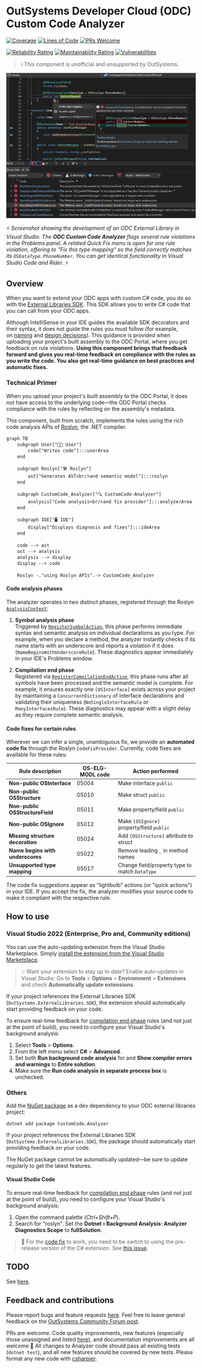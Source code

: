 # OutSystems Developer Cloud (ODC) Custom Code Analyzer

[![Coverage](https://sonarcloud.io/api/project_badges/measure?project=jonathanalgar_CustomCode-Analyzer&metric=coverage&token=cdc14f785767dbdef568a43b914c07c5be4f2e69)](https://sonarcloud.io/summary/new_code?id=jonathanalgar_CustomCode-Analyzer)
[![Lines of Code](https://sonarcloud.io/api/project_badges/measure?project=jonathanalgar_CustomCode-Analyzer&metric=ncloc&token=cdc14f785767dbdef568a43b914c07c5be4f2e69)](https://sonarcloud.io/summary/new_code?id=jonathanalgar_CustomCode-Analyzer) [![PRs Welcome](https://img.shields.io/badge/PRs-welcome-brightgreen.svg?style=flat-square)](https://makeapullrequest.com)

[![Reliability Rating](https://sonarcloud.io/api/project_badges/measure?project=jonathanalgar_CustomCode-Analyzer&metric=reliability_rating&token=cdc14f785767dbdef568a43b914c07c5be4f2e69)](https://sonarcloud.io/summary/new_code?id=jonathanalgar_CustomCode-Analyzer) [![Maintainability Rating](https://sonarcloud.io/api/project_badges/measure?project=jonathanalgar_CustomCode-Analyzer&metric=sqale_rating&token=cdc14f785767dbdef568a43b914c07c5be4f2e69)](https://sonarcloud.io/summary/new_code?id=jonathanalgar_CustomCode-Analyzer)
 [![Vulnerabilities](https://sonarcloud.io/api/project_badges/measure?project=jonathanalgar_CustomCode-Analyzer&metric=vulnerabilities&token=cdc14f785767dbdef568a43b914c07c5be4f2e69)](https://sonarcloud.io/summary/new_code?id=jonathanalgar_CustomCode-Analyzer)

> :information_source: This component is unofficial and unsupported by OutSystems.

![](https://github.com/jonathanalgar/CustomCode-Analyzer/blob/main/screenshot.png?raw=true)

⚡ _Screenshot showing the development of an ODC External Library in Visual Studio. The **ODC Custom Code Analyzer** flags several rule violations in the Problems panel. A related Quick Fix menu is open for one rule violation, offering to "Fix this type mapping" so the field correctly matches its `OSDataType.PhoneNumber`. You can get identical functionality in Visual Studio Code and Rider._  ⚡ 

## Overview

When you want to extend your ODC apps with custom C# code, you do so with the [External Libraries SDK](https://success.outsystems.com/documentation/outsystems_developer_cloud/building_apps/extend_your_apps_with_custom_code/external_libraries_sdk_readme/). This SDK allows you to write C# code that you can call from your ODC apps.

Although IntelliSense in your IDE guides the available SDK decorators and their syntax, it does not guide the rules you must follow (for example, on [naming](https://www.outsystems.com/tk/redirect?g=OS-ELG-MODL-05019) and [design decisions](https://www.outsystems.com/tk/redirect?g=OS-ELG-MODL-05018)). This guidance is provided when uploading your project's built assembly to the ODC Portal, where you get feedback on rule violations. **Using this component brings that feedback forward and gives you real-time feedback on compliance with the rules as you write the code. You also get real-time guidance on best practices and automatic fixes.**

### Technical Primer

When you upload your project's built assembly to the ODC Portal, it does not have access to the underlying code—the ODC Portal checks compliance with the rules by reflecting on the assembly's metadata.

This component, built from scratch, implements the rules using the rich code analysis APIs of [Roslyn](https://github.com/dotnet/roslyn), the .NET compiler.

```mermaid
graph TB
    subgraph User["👩‍💻 User"]
        code["Writes code"]:::userArea
    end

    subgraph Roslyn["🛠 Roslyn"]
        ast["Generates AST<br/>and semantic model"]:::roslyn
    end

    subgraph CustomCode_Analyzer["🔍 CustomCode-Analyzer"]
        analysis["Code analysis<br/>and fix provider"]:::analyzerArea
    end

    subgraph IDE["🖥 IDE"]
        display["Displays diagnosis and fixes"]:::ideArea
    end

    code --> ast
    ast --> analysis
    analysis --> display
    display --> code

    Roslyn -."using Roslyn APIs".-> CustomCode_Analyzer
```

#### Code analysis phases

The analyzer operates in two distinct phases, registered through the Roslyn [`AnalysisContext`](https://github.com/jonathanalgar/CustomCode-Analyzer/blob/33c0d5ce0a762236a495ebc940b688e9e14cd901/src/CustomCode-Analyzer/Analyzer.cs#L355-L364):

1. **Symbol analysis phase**  
   Triggered by [`RegisterSymbolAction`](https://github.com/jonathanalgar/CustomCode-Analyzer/blob/33c0d5ce0a762236a495ebc940b688e9e14cd901/src/CustomCode-Analyzer/Analyzer.cs#L383-L410), this phase performs immediate syntax and semantic analysis on individual declarations as you type. For example, when you declare a method, the analyzer instantly checks if its name starts with an underscore and reports a violation if it does (`NameBeginsWithUnderscoreRule`). These diagnostics appear immediately in your IDE's Problems window.

2. **Compilation end phase**  
   Registered via [`RegisterCompilationEndAction`](https://github.com/jonathanalgar/CustomCode-Analyzer/blob/33c0d5ce0a762236a495ebc940b688e9e14cd901/src/CustomCode-Analyzer/Analyzer.cs#L414-L417), this phase runs after all symbols have been processed and the semantic model is complete. For example, it ensures exactly one `[OSInterface]` exists across your project by maintaining a `ConcurrentDictionary` of interface declarations and validating their uniqueness (`NoSingleInterfaceRule` or `ManyInterfacesRule`). These diagnostics may appear with a slight delay as they require complete semantic analysis.

#### Code fixes for certain rules

Wherever we can infer a single, unambiguous fix, we provide an **automated code fix** through the Roslyn `CodeFixProvider`. Currently, code fixes are available for these rules:

| Rule description                 | OS-ELG-MODL code | Action performed                               |
|----------------------------------|------------------|------------------------------------------------|
| **Non-public OSInterface**       | 05004            | Make interface `public`                        |
| **Non-public OSStructure**       | 05010            | Make struct `public`                           |
| **Non-public OSStructureField**  | 05011            | Make property/field `public`                   |
| **Non-public OSIgnore**          | 05012            | Make `[OSIgnore]` property/field `public`      |
| **Missing structure decoration** | 05024            | Add `[OSStructure]` attribute to struct        |
| **Name begins with underscores** | 05022            | Remove leading `_` in method names             |
| **Unsupported type mapping**     | 05017            | Change field/property type to match `DataType` |

The code fix suggestions appear as "lightbulb" actions (or "quick actions") in your IDE. If you accept the fix, the analyzer modifies your source code to make it compliant with the respective rule.

## How to use

### Visual Studio 2022 (Enterprise, Pro and, Community editions)

You can use the auto-updating extension from the Visual Studio Marketplace. Simply [install the extension from the Visual Studio Marketplace](https://marketplace.visualstudio.com/items?itemName=JonathanAlgar.CustomCodeAnalyzer).

> :bulb: Want your extension to stay up to date? Enable auto-updates in Visual Studio: Go to **Tools** > **Options** > **Environment** > **Extensions** and check **Automatically update extensions**.

If your project references the External Libraries SDK (`OutSystems.ExternalLibraries.SDK`), the extension should automatically start providing feedback on your code. 

To ensure real-time feedback for [compilation end phase](#analyzer-phases) rules (and not just at the point of build), you need to configure your Visual Studio's background analysis:

1. Select **Tools** > **Options**. 
1. From the left menu select **C#** > **Advanced**. 
1. Set both **Run background code analysis** for and **Show compiler errors and warnings** to **Entire solution**.
1. Make sure the **Run code analysis in separate process box** is unchecked. 


### Others

Add the [NuGet package](https://www.nuget.org/packages/CustomCode.Analyzer/) as a dev dependency to your ODC external libraries project:

    dotnet add package CustomCode.Analyzer

If your project references the External Libraries SDK (`OutSystems.ExternalLibraries.SDK`), the package should automatically start providing feedback on your code.

The NuGet package cannot be automatically updated—be sure to update regularly to get the latest features.

#### Visual Studio Code

To ensure real-time feedback for [compilation end phase](#analyzer-phases) rules (and not just at the point of build), you need to configure your Visual Studio's background analysis:

1. Open the command palette (_Ctrl+Shift+P_).
1. Search for "roslyn". Set the **Dotnet › Background Analysis: Analyzer Diagnostics Scope** to **fullSolution**.

> :bug: For the [code fix](#code-fixes-for-certain-rules) to work, you need to be switch to using the pre-release version of the C# extension. See [this issue](https://github.com/dotnet/vscode-csharp/issues/7802).

## TODO

See [here](https://github.com/jonathanalgar/CustomCode-Analyzer/issues?q=is%3Aopen+is%3Aissue+label%3Aenhancement).

## Feedback and contributions

Please report bugs and feature requests [here](https://github.com/jonathanalgar/CustomCode-Analyzer/issues/new/choose). Feel free to leave general feedback on the [OutSystems Community Forum post](https://www.outsystems.com/forums/discussion/100963/odc-external-libraries-custom-code-analyzer/).

PRs are welcome. Code quality improvements, new features (especially those unassigned and listed [here](https://github.com/jonathanalgar/CustomCode-Analyzer/issues?q=is%3Aopen+is%3Aissue+label%3Aenhancement)), and documentation improvements are all welcome 🤗 All changes to Analyzer code should pass all existing tests (`dotnet test`), and all new features should  be covered by new tests. Please format any new code with [csharpier](https://csharpier.com/).